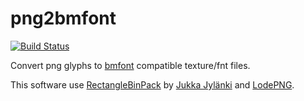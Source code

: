 ﻿# png2bmfont

[![Build Status](https://travis-ci.org/vladimirgamalian/png2bmfont.svg)](https://travis-ci.org/vladimirgamalian/png2bmfont)

Convert png glyphs to [bmfont](http://www.angelcode.com/products/bmfont/) compatible texture/fnt files.

This software use [RectangleBinPack](https://github.com/juj/RectangleBinPack) by [Jukka Jylänki](https://github.com/juj) and [LodePNG](http://lodev.org/lodepng/).

